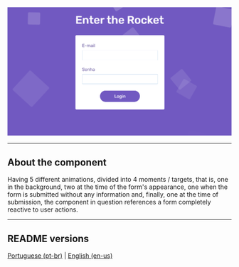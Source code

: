 <div align="center">
  <img src="./.github/demo.png" />
</div>

<hr>

## About the component

<p>
  Having 5 different animations, divided into 4 moments / targets, that is, one in the background, two at the time of the form's appearance, one when the form is submitted without any information and, finally, one at the time of submission, the component in question references a form completely reactive to user actions.
</p>

<hr>

## README versions

<div>
  <a href="https://github.com/ThiagoBrito-Dev/form-with-animated-squares-background/blob/main/README.md">
    Portuguese (pt-br)</a>
  |   
  <a href="https://github.com/ThiagoBrito-Dev/form-with-animated-squares-background/blob/main/README-en.md">
    English (en-us)</a>
</div>
